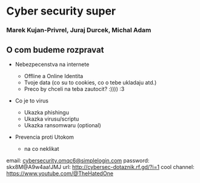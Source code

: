 # Cyber security super
### Marek Kujan-Privrel, Juraj Durcek, Michal Adam

## O com budeme rozpravat
* Nebezpecenstva na internete
  * Offline a Online Identita
  * Tvoje data (co su to cookies, co o tebe ukladaju atd.)
  * Preco by chceli na teba zautocit? :)))) :3

* Co je to virus
  * Ukazka phishingu
  * Ukazka virusu/scriptu
  * Ukazka ransomwaru (optional)

* Prevencia proti Utokom 
  * na co neklikat

email: cybersecurity.omqc6@simplelogin.com
password: skx8M@A9w4aa!JMJ
url: http://cybersec-dotaznik.rf.gd/?i=1
cool channel: https://www.youtube.com/@TheHatedOne